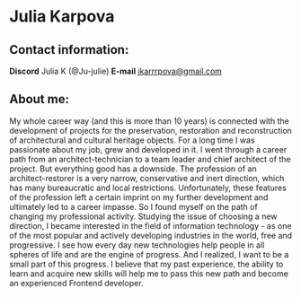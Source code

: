 # Julia Karpova

## Contact information:
**Discord** Julia K (@Ju-julie)
**E-mail** jkarrrpova@gmail.com

## About me:
My whole career way (and this is more than 10 years) is connected with the development of projects for the preservation, restoration and reconstruction of architectural and cultural heritage objects. 
For a long time I was passionate about my job, grew and developed in it. I went through a career path from an architect-technician to a team leader and chief architect of the project.
But everything good has a downside.
The profession of an architect-restorer is a very narrow, conservative and inert direction, which has many bureaucratic and local restrictions.
Unfortunately, these features of the profession left a certain imprint on my further development and ultimately led to a career impasse.
So I found myself on the path of changing my professional activity.
Studying the issue of choosing a new direction, I became interested in the field of information technology - as one of the most popular and actively developing industries in the world, free and progressive. I see how every day new technologies help people in all spheres of life and are the engine of progress. And I realized, I want to be a small part of this progress.
I believe that my past experience, the ability to learn and acquire new skills will help me to pass this new path and become an experienced Frontend developer.

